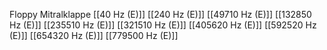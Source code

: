 Floppy Mitralklappe
[[40 Hz (E)]]
[[240 Hz (E)]]
[[49710 Hz (E)]]
[[132850 Hz (E)]]
[[235510 Hz (E)]]
[[321510 Hz (E)]]
[[405620 Hz (E)]]
[[592520 Hz (E)]]
[[654320 Hz (E)]]
[[779500 Hz (E)]]